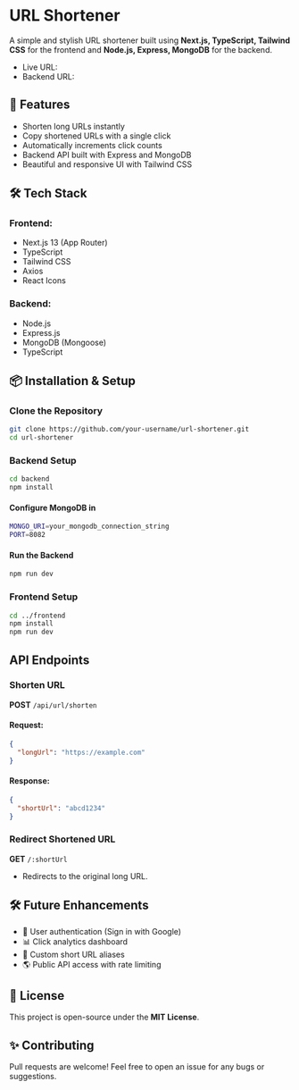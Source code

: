 # URL Shortener

A simple and stylish URL shortener built using **Next.js, TypeScript, Tailwind CSS** for the frontend and **Node.js, Express, MongoDB** for the backend.

- Live URL: 
- Backend URL: 

## 🚀 Features

- Shorten long URLs instantly
- Copy shortened URLs with a single click
- Automatically increments click counts
- Backend API built with Express and MongoDB
- Beautiful and responsive UI with Tailwind CSS


## 🛠️ Tech Stack

### **Frontend:**

- Next.js 13 (App Router)
- TypeScript
- Tailwind CSS
- Axios
- React Icons

### **Backend:**

- Node.js
- Express.js
- MongoDB (Mongoose)
- TypeScript


## 📦 Installation & Setup

### **Clone the Repository**

```sh
git clone https://github.com/your-username/url-shortener.git
cd url-shortener
```

### **Backend Setup**

```sh
cd backend
npm install
```

#### **Configure MongoDB in**

```sh
MONGO_URI=your_mongodb_connection_string
PORT=8082
```

#### **Run the Backend**

```sh
npm run dev
```

### **Frontend Setup**

```sh
cd ../frontend
npm install
npm run dev
```



## API Endpoints

### **Shorten URL**

**POST** `/api/url/shorten`

#### Request:

```json
{
  "longUrl": "https://example.com"
}
```

#### Response:

```json
{
  "shortUrl": "abcd1234"
}
```

### **Redirect Shortened URL**

**GET** `/:shortUrl`

- Redirects to the original long URL.



## 🛠️ Future Enhancements

- 🔗 User authentication (Sign in with Google)
- 📊 Click analytics dashboard
- 📌 Custom short URL aliases
- 🌎 Public API access with rate limiting



## 📜 License

This project is open-source under the **MIT License**.



## ✨ Contributing

Pull requests are welcome! Feel free to open an issue for any bugs or suggestions.


